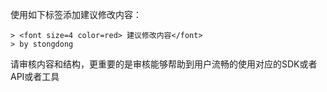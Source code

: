 
使用如下标签添加建议修改内容：

~~~
> <font size=4 color=red> 建议修改内容</font>
> by stongdong
~~~

请审核内容和结构，更重要的是审核能够帮助到用户流畅的使用对应的SDK或者API或者工具


